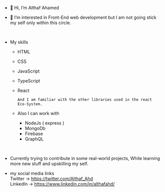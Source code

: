 - 👋 Hi, I’m Althaf Ahamed

- 👀 I’m interested in Front-End web development but I am not going stick my self only within this circle.

<br/>

- My skills
  - HTML
  - CSS
  - JavaScript
  - TypeScript
  - React

        And I am familiar with the other libraries used in the react Eco-System.

  - Also I can work with
    - NodeJs ( express )
    - MongoDb
    - Firebase
    - GraphQL

<br/>

- Currently trying to contribute in some real-world projects, While learning more new stuff and upskilling my self.

- my social media links\
   Twitter -> https://twitter.com/Althaf_Ahd \
   LinkedIn -> https://www.linkedin.com/in/althafahd/

<!---
AlthafAhd07/AlthafAhd07 is a ✨ special ✨ repository because its `README.md` (this file) appears on your GitHub profile.
You can click the Preview link to take a look at your changes.
--->
